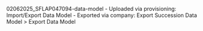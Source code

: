 02062025_SFLAP047094-data-model - Uploaded via provisioning: Import/Export Data Model
                                - Exported via company: Export Succession Data Model > Export Data Model
